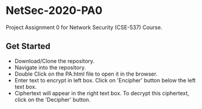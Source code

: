 # NetSec-2020-PA0

Project Assignment 0 for Network Security (CSE-537) Course.

## Get Started

* Download/Clone the repository.
* Navigate into the repository.
* Double Click on the PA.html file to open it in the browser.
* Enter text to encrypt in left box. Click on 'Encipher' button below the left text box.
* Ciphertext will appear in the right text box. To decrypt this ciphertext, click on the 'Decipher' button. 
